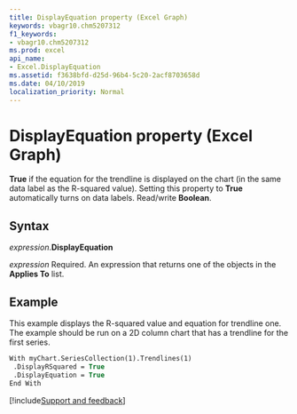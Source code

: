 ```yaml
---
title: DisplayEquation property (Excel Graph)
keywords: vbagr10.chm5207312
f1_keywords:
- vbagr10.chm5207312
ms.prod: excel
api_name:
- Excel.DisplayEquation
ms.assetid: f3638bfd-d25d-96b4-5c20-2acf8703658d
ms.date: 04/10/2019
localization_priority: Normal
---
```



# DisplayEquation property (Excel Graph)

**True** if the equation for the trendline is displayed on the chart (in the same data label as the R-squared value). Setting this property to **True** automatically turns on data labels. Read/write **Boolean**.

## Syntax

_expression_.**DisplayEquation**

_expression_ Required. An expression that returns one of the objects in the **Applies To** list.

## Example

This example displays the R-squared value and equation for trendline one. The example should be run on a 2D column chart that has a trendline for the first series.

```vb
With myChart.SeriesCollection(1).Trendlines(1) 
 .DisplayRSquared = True 
 .DisplayEquation = True 
End With
```

[!include[Support and feedback](~/includes/feedback-boilerplate.md)]